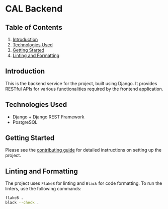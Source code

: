 # CAL Backend

## Table of Contents

1. [Introduction](#introduction)
2. [Technologies Used](#technologies-used)
3. [Getting Started](#getting-started)
4. [Linting and Formatting](#linting-and-formatting)

## Introduction

This is the backend service for the project, built using Django. It provides RESTful APIs for various functionalities required by the frontend application.

## Technologies Used

- Django + Django REST Framework
- PostgreSQL

## Getting Started

Please see the [contributing guide](../docs/CONTRIBUTING.md) for detailed instructions on setting up the project.

## Linting and Formatting

The project uses `Flake8` for linting and `Black` for code formatting. To run the linters, use the following commands:

```sh
flake8 .
black --check .
```
